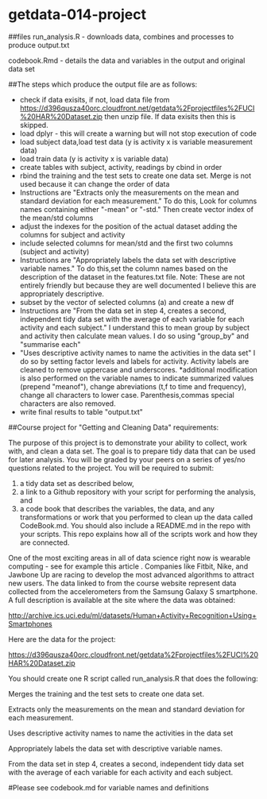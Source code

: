 # getdata-014-project
##files
run_analysis.R - downloads data, combines and processes to produce output.txt

codebook.Rmd - details the data and variables in the output and original data set

##The steps which produce the output file are as follows:
* check if data exisits, if not, load data file from https://d396qusza40orc.cloudfront.net/getdata%2Fprojectfiles%2FUCI%20HAR%20Dataset.zip then unzip file. If data exisits then this is skipped.
* load dplyr - this will create a warning but will not stop execution of code
* load subject data,load test data (y is activity x is variable measurement data)
* load train data (y is activity x is variable data)
* create tables with subject, activity, readings by cbind in order
* rbind the training and the test sets to create one data set. Merge is not used because it can change the order of data
* Instructions are "Extracts only the measurements on the mean and standard deviation for each measurement." To do this, Look for columns names containing either "-mean" or "-std." Then create vector index of the mean/std columns 
* adjust the indexes for the position of the actual dataset adding the columns for subject and activity
* include selected columns for mean/std and the first two columns (subject and activity)
* Instructions are "Appropriately labels the data set with descriptive variable names."  To do this,set the column names based on the description of the dataset in the features.txt file. Note: These are not entirely friendly but because they are well documented I believe this are appropriately descriptive.
* subset by the vector of selected columns (a) and create a new df
* Instructions are "From the data set in step 4, creates a second, independent tidy data set with the average of each variable for each activity and each subject." I understand this to mean group by subject and activity then calculate mean values. I do so using "group_by" and "summarise each"
* "Uses descriptive activity names to name the activities in the data set" I do so by setting factor levels and labels for activity. Activity labels are cleaned to remove uppercase and underscores.
*additional modification is also performed on the variable names to indicate summarized values (prepend "meanof"), change abreviations (t,f to time and frequency), change all characters to lower case. Parenthesis,commas special characters are also removed. 
* write final results to table "output.txt"  


##Course project for "Getting and Cleaning Data" requirements:

The purpose of this project is to demonstrate your ability to collect, work with, and clean a data set. The goal is to prepare tidy data that can be used for later analysis. You will be graded by your peers on a series of yes/no questions related to the project. You will be required to submit: 

1) a tidy data set as described below, 
2) a link to a Github repository with your script for performing the analysis, and 
3) a code book that describes the variables, the data, and any transformations or work that you performed to clean up the data called CodeBook.md. You should also include a README.md in the repo with your scripts. 
This repo explains how all of the scripts work and how they are connected.  

One of the most exciting areas in all of data science right now is wearable computing - see for example this article . Companies like Fitbit, Nike, and Jawbone Up are racing to develop the most advanced algorithms to attract new users. The data linked to from the course website represent data collected from the accelerometers from the Samsung Galaxy S smartphone. A full description is available at the site where the data was obtained: 

http://archive.ics.uci.edu/ml/datasets/Human+Activity+Recognition+Using+Smartphones 

Here are the data for the project: 

https://d396qusza40orc.cloudfront.net/getdata%2Fprojectfiles%2FUCI%20HAR%20Dataset.zip 

 You should create one R script called run_analysis.R that does the following:
 
Merges the training and the test sets to create one data set.

Extracts only the measurements on the mean and standard deviation for each measurement. 

Uses descriptive activity names to name the activities in the data set

Appropriately labels the data set with descriptive variable names. 

From the data set in step 4, creates a second, independent tidy data set with the average of each variable for each activity and each subject.


#Please see codebook.md for variable names and definitions
